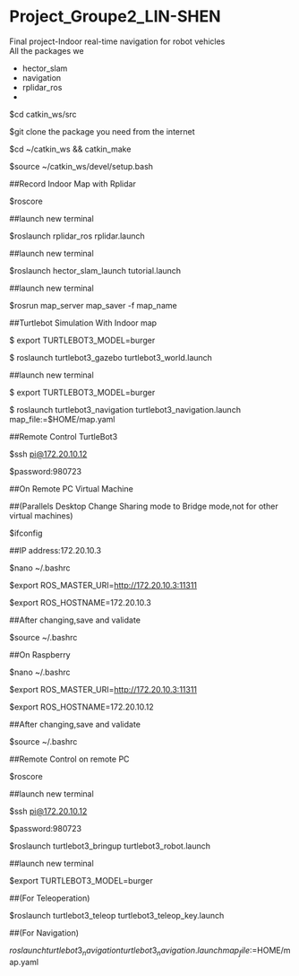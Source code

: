 # Project_Groupe2_LIN-SHEN
Final project-Indoor real-time navigation for robot vehicles  
All the packages we  

- hector_slam
- navigation
- rplidar_ros
- 
$cd catkin_ws/src

$git clone the package you need from the internet  

$cd ~/catkin_ws && catkin_make  

$source ~/catkin_ws/devel/setup.bash  

##Record Indoor Map with Rplidar  

$roscore  

##launch new terminal  

$roslaunch rplidar_ros rplidar.launch  

##launch new terminal  

$roslaunch hector_slam_launch tutorial.launch  

##launch new terminal  

$rosrun map_server map_saver -f  map_name  

##Turtlebot Simulation With Indoor map  

$ export TURTLEBOT3_MODEL=burger  

$ roslaunch turtlebot3_gazebo turtlebot3_world.launch  

##launch new terminal  

$ export TURTLEBOT3_MODEL=burger  

$ roslaunch turtlebot3_navigation turtlebot3_navigation.launch map_file:=$HOME/map.yaml  

##Remote Control TurtleBot3  

$ssh pi@172.20.10.12  

$password:980723  

##On Remote PC Virtual Machine  

##(Parallels Desktop Change Sharing mode to Bridge mode,not for other virtual machines)  

$ifconfig  

##IP address:172.20.10.3  

$nano ~/.bashrc  

$export ROS_MASTER_URI=http://172.20.10.3:11311  

$export ROS_HOSTNAME=172.20.10.3  

##After changing,save and validate  

$source ~/.bashrc  

##On Raspberry  

$nano ~/.bashrc  

$export ROS_MASTER_URI=http://172.20.10.3:11311  

$export ROS_HOSTNAME=172.20.10.12  

##After changing,save and validate  

$source ~/.bashrc  

##Remote Control on remote PC  

$roscore  

##launch new terminal  

$ssh pi@172.20.10.12  

$password:980723  

$roslaunch turtlebot3_bringup turtlebot3_robot.launch  

##launch new terminal  

$export TURTLEBOT3_MODEL=burger  

##(For Teleoperation)  

$roslaunch turtlebot3_teleop turtlebot3_teleop_key.launch  

##(For Navigation)  

$roslaunch turtlebot3_navigation turtlebot3_navigation.launch map_file:=$HOME/map.yaml  
